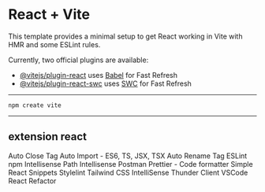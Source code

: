 # React + Vite

This template provides a minimal setup to get React working in Vite with HMR and some ESLint rules.

Currently, two official plugins are available:

- [@vitejs/plugin-react](https://github.com/vitejs/vite-plugin-react/blob/main/packages/plugin-react/README.md) uses [Babel](https://babeljs.io/) for Fast Refresh
- [@vitejs/plugin-react-swc](https://github.com/vitejs/vite-plugin-react-swc) uses [SWC](https://swc.rs/) for Fast Refresh


-----------
`npm create vite`

-----------------------------
## extension react

Auto Close Tag
Auto Import - ES6, TS, JSX, TSX
Auto Rename Tag
ESLint
npm Intellisense
Path Intellisense
Postman
Prettier - Code formatter
Simple React Snippets
Stylelint
Tailwind CSS IntelliSense
Thunder Client
VSCode React Refactor
